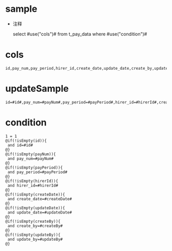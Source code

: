sample
===
* 注释

	select #use("cols")# from t_pay_data  where  #use("condition")#

cols
===
	id,pay_num,pay_period,hirer_id,create_date,update_date,create_by,update_by

updateSample
===
	
	id=#id#,pay_num=#payNum#,pay_period=#payPeriod#,hirer_id=#hirerId#,create_date=#createDate#,update_date=#updateDate#,create_by=#createBy#,update_by=#updateBy#

condition
===

	1 = 1  
	@if(!isEmpty(id)){
	 and id=#id#
	@}
	@if(!isEmpty(payNum)){
	 and pay_num=#payNum#
	@}
	@if(!isEmpty(payPeriod)){
	 and pay_period=#payPeriod#
	@}
	@if(!isEmpty(hirerId)){
	 and hirer_id=#hirerId#
	@}
	@if(!isEmpty(createDate)){
	 and create_date=#createDate#
	@}
	@if(!isEmpty(updateDate)){
	 and update_date=#updateDate#
	@}
	@if(!isEmpty(createBy)){
	 and create_by=#createBy#
	@}
	@if(!isEmpty(updateBy)){
	 and update_by=#updateBy#
	@}
	
	